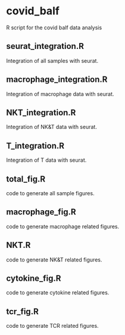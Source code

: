 # covid_balf
R script for the covid balf data analysis

## seurat_integration.R
Integration of all samples with seurat.
## macrophage_integration.R
Integration of macrophage data with seurat.
## NKT_integration.R
Integration of NK&T data with seurat.
## T_integration.R
Integration of T data with seurat.
## total_fig.R
code to generate all sample figures.
## macrophage_fig.R
code to generate macrophage related figures.
## NKT.R
code to generate NK&T related figures.
## cytokine_fig.R
code to generate cytokine related figures.
## tcr_fig.R
code to generate TCR related figures.
